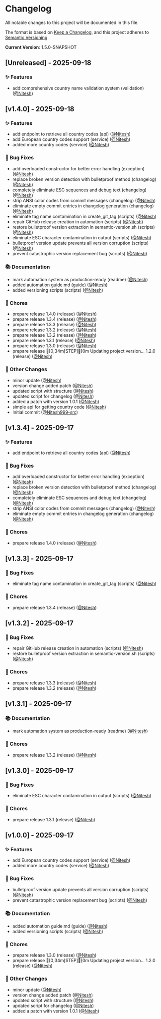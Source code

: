 # Changelog

All notable changes to this project will be documented in this file.

The format is based on [Keep a Changelog](https://keepachangelog.com/en/1.0.0/),
and this project adheres to [Semantic Versioning](https://semver.org/spec/v2.0.0.html).

**Current Version**: 1.5.0-SNAPSHOT

## [Unreleased] - 2025-09-18

### ✨ Features
-  add comprehensive country name validation system (validation) ([@Nitesh](https://github.com/Nitesh))

## [v1.4.0] - 2025-09-18

### ✨ Features
-  add endpoint to retrieve all country codes (api) ([@Nitesh](https://github.com/Nitesh))
-  add European country codes support (service) ([@Nitesh](https://github.com/Nitesh))
-  added more country codes (service) ([@Nitesh](https://github.com/Nitesh))

### 🐛 Bug Fixes
-  add overloaded constructor for better error handling (exception) ([@Nitesh](https://github.com/Nitesh))
-  replace broken version detection with bulletproof method (changelog) ([@Nitesh](https://github.com/Nitesh))
-  completely eliminate ESC sequences and debug text (changelog) ([@Nitesh](https://github.com/Nitesh))
-  strip ANSI color codes from commit messages (changelog) ([@Nitesh](https://github.com/Nitesh))
-  eliminate empty commit entries in changelog generation (changelog) ([@Nitesh](https://github.com/Nitesh))
-  eliminate tag name contamination in create_git_tag (scripts) ([@Nitesh](https://github.com/Nitesh))
-  repair GitHub release creation in automation (scripts) ([@Nitesh](https://github.com/Nitesh))
-  restore bulletproof version extraction in semantic-version.sh (scripts) ([@Nitesh](https://github.com/Nitesh))
-  eliminate ESC character contamination in output (scripts) ([@Nitesh](https://github.com/Nitesh))
-  bulletproof version update prevents all version corruption (scripts) ([@Nitesh](https://github.com/Nitesh))
-  prevent catastrophic version replacement bug (scripts) ([@Nitesh](https://github.com/Nitesh))

### 📚 Documentation
-  mark automation system as production-ready (readme) ([@Nitesh](https://github.com/Nitesh))
-  added automation guide md (guide) ([@Nitesh](https://github.com/Nitesh))
-  added versioning scripts (scripts) ([@Nitesh](https://github.com/Nitesh))

### 🔧 Chores
-  prepare release 1.4.0 (release) ([@Nitesh](https://github.com/Nitesh))
-  prepare release 1.3.4 (release) ([@Nitesh](https://github.com/Nitesh))
-  prepare release 1.3.3 (release) ([@Nitesh](https://github.com/Nitesh))
-  prepare release 1.3.2 (release) ([@Nitesh](https://github.com/Nitesh))
-  prepare release 1.3.2 (release) ([@Nitesh](https://github.com/Nitesh))
-  prepare release 1.3.1 (release) ([@Nitesh](https://github.com/Nitesh))
-  prepare release 1.3.0 (release) ([@Nitesh](https://github.com/Nitesh))
-  prepare release [0;34m[STEP][0m Updating project version... 1.2.0 (release) ([@Nitesh](https://github.com/Nitesh))

### 📝 Other Changes
- minor update ([@Nitesh](https://github.com/Nitesh))
- version change added patch ([@Nitesh](https://github.com/Nitesh))
- updated script with structure ([@Nitesh](https://github.com/Nitesh))
- updated script for changelog ([@Nitesh](https://github.com/Nitesh))
- added a patch with version 1.0.1 ([@Nitesh](https://github.com/Nitesh))
- simple api for getting country code ([@Nitesh](https://github.com/Nitesh))
- Initial commit ([@Nitesh999-src](https://github.com/Nitesh999-src))

## [v1.3.4] - 2025-09-17

### ✨ Features
-  add endpoint to retrieve all country codes (api) ([@Nitesh](https://github.com/Nitesh))

### 🐛 Bug Fixes
-  add overloaded constructor for better error handling (exception) ([@Nitesh](https://github.com/Nitesh))
-  replace broken version detection with bulletproof method (changelog) ([@Nitesh](https://github.com/Nitesh))
-  completely eliminate ESC sequences and debug text (changelog) ([@Nitesh](https://github.com/Nitesh))
-  strip ANSI color codes from commit messages (changelog) ([@Nitesh](https://github.com/Nitesh))
-  eliminate empty commit entries in changelog generation (changelog) ([@Nitesh](https://github.com/Nitesh))

### 🔧 Chores
-  prepare release 1.4.0 (release) ([@Nitesh](https://github.com/Nitesh))

## [v1.3.3] - 2025-09-17

### 🐛 Bug Fixes
-  eliminate tag name contamination in create_git_tag (scripts) ([@Nitesh](https://github.com/Nitesh))

### 🔧 Chores
-  prepare release 1.3.4 (release) ([@Nitesh](https://github.com/Nitesh))

## [v1.3.2] - 2025-09-17

### 🐛 Bug Fixes
-  repair GitHub release creation in automation (scripts) ([@Nitesh](https://github.com/Nitesh))
-  restore bulletproof version extraction in semantic-version.sh (scripts) ([@Nitesh](https://github.com/Nitesh))

### 🔧 Chores
-  prepare release 1.3.3 (release) ([@Nitesh](https://github.com/Nitesh))
-  prepare release 1.3.2 (release) ([@Nitesh](https://github.com/Nitesh))

## [v1.3.1] - 2025-09-17

### 📚 Documentation
-  mark automation system as production-ready (readme) ([@Nitesh](https://github.com/Nitesh))

### 🔧 Chores
-  prepare release 1.3.2 (release) ([@Nitesh](https://github.com/Nitesh))

## [v1.3.0] - 2025-09-17

### 🐛 Bug Fixes
-  eliminate ESC character contamination in output (scripts) ([@Nitesh](https://github.com/Nitesh))

### 🔧 Chores
-  prepare release 1.3.1 (release) ([@Nitesh](https://github.com/Nitesh))

## [v1.0.0] - 2025-09-17

### ✨ Features
-  add European country codes support (service) ([@Nitesh](https://github.com/Nitesh))
-  added more country codes (service) ([@Nitesh](https://github.com/Nitesh))

### 🐛 Bug Fixes
-  bulletproof version update prevents all version corruption (scripts) ([@Nitesh](https://github.com/Nitesh))
-  prevent catastrophic version replacement bug (scripts) ([@Nitesh](https://github.com/Nitesh))

### 📚 Documentation
-  added automation guide md (guide) ([@Nitesh](https://github.com/Nitesh))
-  added versioning scripts (scripts) ([@Nitesh](https://github.com/Nitesh))

### 🔧 Chores
-  prepare release 1.3.0 (release) ([@Nitesh](https://github.com/Nitesh))
-  prepare release [0;34m[STEP][0m Updating project version... 1.2.0 (release) ([@Nitesh](https://github.com/Nitesh))

### 📝 Other Changes
- minor update ([@Nitesh](https://github.com/Nitesh))
- version change added patch ([@Nitesh](https://github.com/Nitesh))
- updated script with structure ([@Nitesh](https://github.com/Nitesh))
- updated script for changelog ([@Nitesh](https://github.com/Nitesh))
- added a patch with version 1.0.1 ([@Nitesh](https://github.com/Nitesh))

